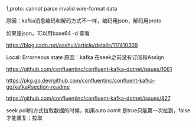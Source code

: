 1,proto: cannot parse invalid wire-format data

原因：kafka消息编码和解码方式不一样，编码用json，解码用proto

如果是json，可以用base64 -d 查看

https://blog.csdn.net/aashuii/article/details/117410309


Local: Errorneous state
原因：kafka 在seek之前没有订阅和Assign

https://github.com/confluentinc/confluent-kafka-dotnet/issues/1061

https://pkg.go.dev/github.com/confluentinc/confluent-kafka-go/kafka#section-readme

https://github.com/confluentinc/confluent-kafka-dotnet/issues/827


seek poll的方式拉取数据的时候，如果auto comit 是true只能第一次拉到，false才能重复；拉取
